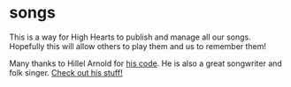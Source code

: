songs
=====

This is a way for High Hearts to publish and manage all our songs.  Hopefully this will allow others to play them and us to remember them!

Many thanks to Hillel Arnold for [his code](https://github.com/helrond/songs).  He is also a great songwriter and folk singer.  [Check out his stuff!](http://songs.hillelarnold.com/)
